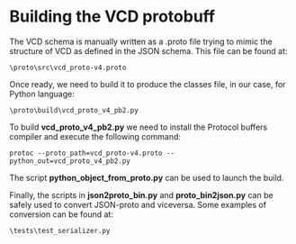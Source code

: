 # Building the VCD protobuff

The VCD schema is manually written as a .proto file trying to mimic the 
structure of VCD as defined in the JSON schema.
This file can be found at: 

````
\proto\src\vcd_proto-v4.proto
````

Once ready, we need to build it to produce the classes file, in our case, for
 Python language: 

````
\proto\build\vcd_proto_v4_pb2.py
````

To build **vcd_proto_v4_pb2.py** we need to install the Protocol buffers compiler
and execute the following command:

````
protoc --proto_path=vcd_proto-v4.proto --python_out=vcd_proto_v4_pb2.py
````

The script **python_object_from_proto.py** can be used to launch the build.

Finally, the scripts in **json2proto_bin.py** and **proto_bin2json.py** 
can be safely used to convert JSON-proto and viceversa. Some examples of conversion
can be found at:

````
\tests\test_serializer.py
````